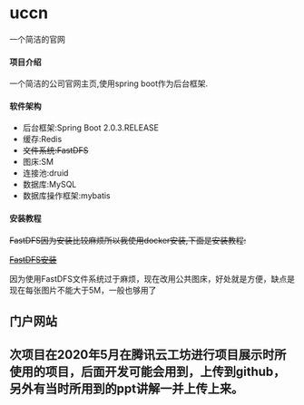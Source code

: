 # uccn
一个简洁的官网

#### 项目介绍
一个简洁的公司官网主页,使用spring boot作为后台框架.

#### 软件架构
- 后台框架:Spring Boot 2.0.3.RELEASE
- 缓存:Redis
- <del>文件系统:FastDFS</del>
- 图床:SM
- 连接池:druid
- 数据库:MySQL
- 数据库操作框架:mybatis


#### 安装教程

<del>FastDFS因为安装比较麻烦所以我使用docker安装,下面是安装教程:</del>

<del>[FastDFS安装](https://hwy.ac.cn/post/c91g3b0dgngp.html)</del>

因为使用FastDFS文件系统过于麻烦，现在改用公共图床，好处就是方便，缺点是现在每张图片不能大于5M，一般也够用了

## 门户网站
## 次项目在2020年5月在腾讯云工坊进行项目展示时所使用的项目，后面开发可能会用到，上传到github，另外有当时所用到的ppt讲解一并上传上来。
